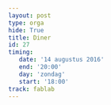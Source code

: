 ```yaml
---
layout: post
type: orga
hide: True
title: Diner
id: 27
timing: 
   date: '14 augustus 2016'
   end: '20:00'
   day: 'zondag'
   start: '18:00'
track: fablab
---
```

